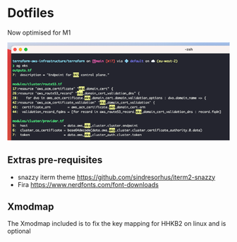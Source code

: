# Dotfiles

Now optimised for M1

![images](images/term.png)

## Extras pre-requisites

- snazzy iterm theme https://github.com/sindresorhus/iterm2-snazzy
- Fira https://www.nerdfonts.com/font-downloads


## Xmodmap

The Xmodmap included is to fix the key mapping for HHKB2 on linux and is optional
